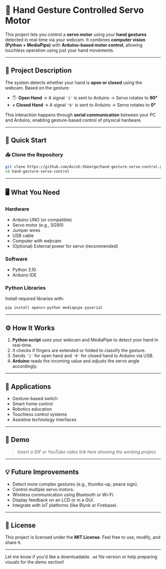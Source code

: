 # 🤖 Hand Gesture Controlled Servo Motor

This project lets you control a **servo motor** using your **hand gestures** detected in real-time via your webcam. It combines **computer vision (Python + MediaPipe)** with **Arduino-based motor control**, allowing touchless operation using just your hand movements.

---

## 🧠 Project Description

The system detects whether your hand is **open or closed** using the webcam. Based on the gesture:

* 🖐️ **Open Hand** → A signal `'1'` is sent to Arduino → Servo rotates to **90°**
* ✊ **Closed Hand** → A signal `'0'` is sent to Arduino → Servo rotates to **0°**

This interaction happens through **serial communication** between your PC and Arduino, enabling gesture-based control of physical hardware.

---

## 🚀 Quick Start

### 📥 Clone the Repository

```bash
git clone https://github.com/Asish-SGeorge/hand-gesture-servo-control.git
cd hand-gesture-servo-control
```


---

## 🖥️ What You Need

### Hardware

* Arduino UNO (or compatible)
* Servo motor (e.g., SG90)
* Jumper wires
* USB cable
* Computer with webcam
* (Optional) External power for servo (recommended)

### Software

* Python 3.10
* Arduino IDE

### Python Libraries

Install required libraries with:

```bash
pip install opencv-python mediapipe pyserial
```

---

## ⚙️ How It Works

1. **Python script** uses your webcam and MediaPipe to detect your hand in real-time.
2. It checks if fingers are extended or folded to classify the gesture.
3. Sends `'1'` for open hand and `'0'` for closed hand to Arduino via USB.
4. **Arduino** reads the incoming value and adjusts the servo angle accordingly.

---

## 🎯 Applications

* Gesture-based switch
* Smart home control
* Robotics education
* Touchless control systems
* Assistive technology interfaces

---

## 🎥 Demo

> *Insert a GIF or YouTube video link here showing the working project.*

---

## 💡 Future Improvements

* Detect more complex gestures (e.g., thumbs-up, peace sign).
* Control multiple servo motors.
* Wireless communication using Bluetooth or Wi-Fi.
* Display feedback on an LCD or in a GUI.
* Integrate with IoT platforms (like Blynk or Firebase).

---

## 📜 License

This project is licensed under the **MIT License**. Feel free to use, modify, and share it.

---

Let me know if you'd like a downloadable `.md` file version or help preparing visuals for the demo section!
